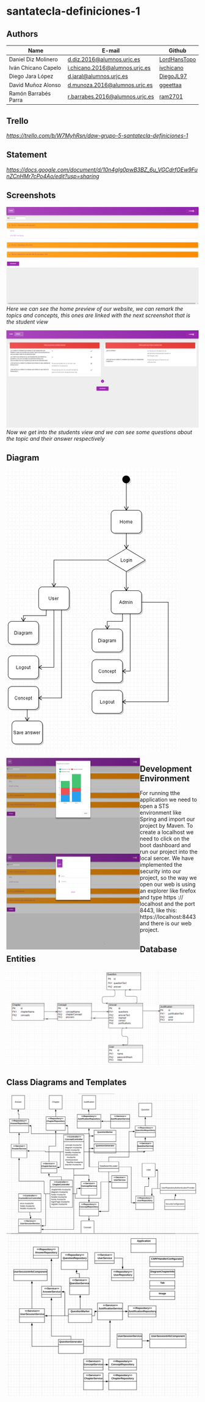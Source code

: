 # santatecla-definiciones-1
## Authors

|Name|E-mail|Github|
|-----|-----|-----|
|Daniel Diz Molinero  |  d.diz.2016@alumnos.urjc.es	    | [LordHansTopo](https://github.com/LordHansTopo)|
|Iván Chicano Capelo | i.chicano.2016@alumnos.urjc.es  |	[ivchicano](https://github.com/ivchicano)   |
|Diego Jara López	    | d.jaral@alumnos.urjc.es	        | [DiegoJL97](https://github.com/DiegoJL97)   |
|David Muñoz Alonso	  | d.munoza.2016@alumnos.urjc.es	  | [ggeettaa](https://github.com/ggeettaa)    |
|Ramón Barrabés Parra	| r.barrabes.2016@alumnos.urjc.es |	[ram2701](https://github.com/ram2701)     |

## Trello 

*https://trello.com/b/W7MyhRsn/daw-grupo-5-santatecla-definiciones-1*

## Statement

*https://docs.google.com/document/d/10n4gIg0pwB3BZ_6u_VGCdrfOEw9FunZCnHMr7cPo4Ao/edit?usp=sharing*

## Screenshots

![Home screenshot](https://github.com/CodeURJC-DAW-2018-19/santatecla-definiciones-1/blob/master/img/chrome_2019-02-04_11-39-48.png)
*Here we can see the home preview of our website, we can remark the topics and concepts, this ones are linked with the next screenshot that is the student view*

![Concept screenshot](https://github.com/CodeURJC-DAW-2018-19/santatecla-definiciones-1/blob/master/img/chrome_2019-02-04_11-40-18.png)
*Now we get into the students view and we can see some questions about the topic and their answer respectively*

## Diagram

![Diagram screenshot](https://github.com/CodeURJC-DAW-2018-19/santatecla-definiciones-1/blob/master/img/Captura.PNG)

<img align="left" height="250" width="350" src="https://github.com/CodeURJC-DAW-2018-19/santatecla-definiciones-1/blob/master/img/chrome_2019-02-04_11-39-54.png"/>
<img align="left" height="250" width="350" src="https://github.com/CodeURJC-DAW-2018-19/santatecla-definiciones-1/blob/master/img/chrome_2019-02-04_11-40-10.png"/>

## Development Environment

For running tthe application we need to open a STS environment like Spring and import our project by Maven. To create a localhost we need to click on the boot dashboard and run our project into the local sercer. We have implemented the security into our project, so the way we open our web is using an explorer like firefox and type https :// localhost and the port 8443, like this: https://localhost:8443 and there is our web project.

## Database Entities

<img src="https://github.com/CodeURJC-DAW-2018-19/santatecla-definiciones-1/blob/master/img/diagramaEntidadesBBDD.png"/>


## Class Diagrams and Templates

<img src="https://github.com/CodeURJC-DAW-2018-19/santatecla-definiciones-1/blob/master/img/DiagramaClases1.PNG"/>

<img src="https://github.com/CodeURJC-DAW-2018-19/santatecla-definiciones-1/blob/master/img/DiagramaClases2.PNG"/>
